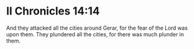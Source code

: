 # II Chronicles 14:14

And they attacked all the cities around Gerar, for the fear of the Lord was upon them. They plundered all the cities, for there was much plunder in them.
